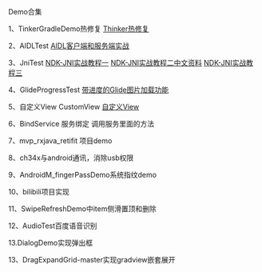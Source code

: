 Demo合集

1、TinkerGradleDemo热修复
[Thinker热修复](http://blog.csdn.net/zhangydd/article/details/78537371)


2、AIDLTest
[AIDL客户端和服务端实战](http://http://blog.csdn.net/qian520ao/article/details/78072250)

3、JniTest
[NDK-JNI实战教程一](http://http://blog.csdn.net/yanbober/article/details/45309049)
[NDK-JNI实战教程二中文资料](http://blog.csdn.net/yanbober/article/details/45310365)
[NDK-JNI实战教程三](http://blog.csdn.net/yanbober/article/details/45310589)

4、GlideProgressTest
[带进度的Glide图片加载功能](http://blog.csdn.net/guolin_blog/article/details/78357251)

5、自定义View  CustomView
[自定义View](http://blog.csdn.net/lmj623565791/article/details/24252901)

6、BindService 服务绑定
调用服务里面的方法

7、mvp_rxjava_retifit 项目demo

8、ch34x与android通讯，消除usb权限

9、AndroidM_fingerPassDemo系统指纹demo

10、bilibili项目实现

11、SwipeRefreshDemo中item侧滑置顶和删除

12、AudioTest百度语音识别

13.DialogDemo实现弹出框

13、DragExpandGrid-master实现gradview嵌套展开